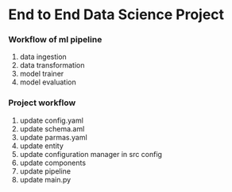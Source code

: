 # End to End Data Science Project

### Workflow of ml pipeline
1. data ingestion
2. data transformation
3. model trainer
4. model evaluation

### Project workflow
1. update config.yaml
2. update schema.aml
3. update parmas.yaml
4. update entity
5. update configuration manager in src config
6. update components
7. update pipeline
8. update main.py
